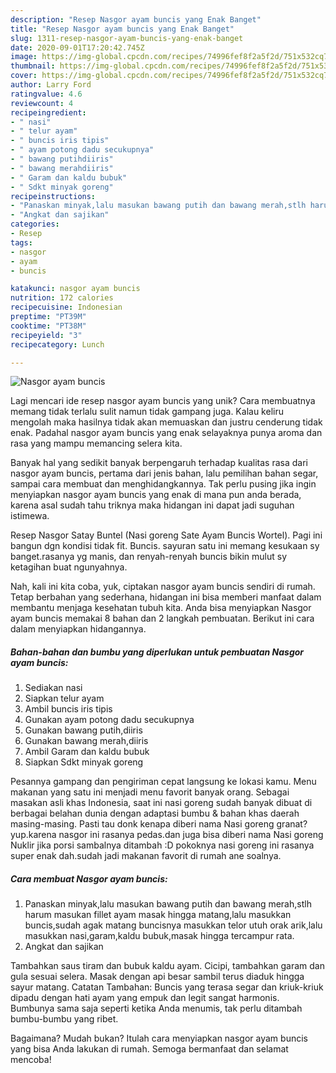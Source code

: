 ```yaml
---
description: "Resep Nasgor ayam buncis yang Enak Banget"
title: "Resep Nasgor ayam buncis yang Enak Banget"
slug: 1311-resep-nasgor-ayam-buncis-yang-enak-banget
date: 2020-09-01T17:20:42.745Z
image: https://img-global.cpcdn.com/recipes/74996fef8f2a5f2d/751x532cq70/nasgor-ayam-buncis-foto-resep-utama.jpg
thumbnail: https://img-global.cpcdn.com/recipes/74996fef8f2a5f2d/751x532cq70/nasgor-ayam-buncis-foto-resep-utama.jpg
cover: https://img-global.cpcdn.com/recipes/74996fef8f2a5f2d/751x532cq70/nasgor-ayam-buncis-foto-resep-utama.jpg
author: Larry Ford
ratingvalue: 4.6
reviewcount: 4
recipeingredient:
- " nasi"
- " telur ayam"
- " buncis iris tipis"
- " ayam potong dadu secukupnya"
- " bawang putihdiiris"
- " bawang merahdiiris"
- " Garam dan kaldu bubuk"
- " Sdkt minyak goreng"
recipeinstructions:
- "Panaskan minyak,lalu masukan bawang putih dan bawang merah,stlh harum masukan fillet ayam masak hingga matang,lalu masukkan buncis,sudah agak matang buncisnya masukkan telor utuh orak arik,lalu masukkan nasi,garam,kaldu bubuk,masak hingga tercampur rata."
- "Angkat dan sajikan"
categories:
- Resep
tags:
- nasgor
- ayam
- buncis

katakunci: nasgor ayam buncis 
nutrition: 172 calories
recipecuisine: Indonesian
preptime: "PT39M"
cooktime: "PT38M"
recipeyield: "3"
recipecategory: Lunch

---
```



![Nasgor ayam buncis](https://img-global.cpcdn.com/recipes/74996fef8f2a5f2d/751x532cq70/nasgor-ayam-buncis-foto-resep-utama.jpg)

Lagi mencari ide resep nasgor ayam buncis yang unik? Cara membuatnya memang tidak terlalu sulit namun tidak gampang juga. Kalau keliru mengolah maka hasilnya tidak akan memuaskan dan justru cenderung tidak enak. Padahal nasgor ayam buncis yang enak selayaknya punya aroma dan rasa yang mampu memancing selera kita.

Banyak hal yang sedikit banyak berpengaruh terhadap kualitas rasa dari nasgor ayam buncis, pertama dari jenis bahan, lalu pemilihan bahan segar, sampai cara membuat dan menghidangkannya. Tak perlu pusing jika ingin menyiapkan nasgor ayam buncis yang enak di mana pun anda berada, karena asal sudah tahu triknya maka hidangan ini dapat jadi suguhan istimewa.

Resep Nasgor Satay Buntel (Nasi goreng Sate Ayam Buncis Wortel). Pagi ini bangun dgn kondisi tidak fit. Buncis. sayuran satu ini memang kesukaan sy banget.rasanya yg manis, dan renyah-renyah buncis bikin mulut sy ketagihan buat ngunyahnya.


Nah, kali ini kita coba, yuk, ciptakan nasgor ayam buncis sendiri di rumah. Tetap berbahan yang sederhana, hidangan ini bisa memberi manfaat dalam membantu menjaga kesehatan tubuh kita. Anda bisa menyiapkan Nasgor ayam buncis memakai 8 bahan dan 2 langkah pembuatan. Berikut ini cara dalam menyiapkan hidangannya.

<!--inarticleads1-->

##### Bahan-bahan dan bumbu yang diperlukan untuk pembuatan Nasgor ayam buncis:

1. Sediakan  nasi
1. Siapkan  telur ayam
1. Ambil  buncis iris tipis
1. Gunakan  ayam potong dadu secukupnya
1. Gunakan  bawang putih,diiris
1. Gunakan  bawang merah,diiris
1. Ambil  Garam dan kaldu bubuk
1. Siapkan  Sdkt minyak goreng


Pesannya gampang dan pengiriman cepat langsung ke lokasi kamu. Menu makanan yang satu ini menjadi menu favorit banyak orang. Sebagai masakan asli khas Indonesia, saat ini nasi goreng sudah banyak dibuat di berbagai belahan dunia dengan adaptasi bumbu &amp; bahan khas daerah masing-masing. Pasti tau donk kenapa diberi nama Nasi goreng granat? yup.karena nasgor ini rasanya pedas.dan juga bisa diberi nama Nasi goreng Nuklir jika porsi sambalnya ditambah :D pokoknya nasi goreng ini rasanya super enak dah.sudah jadi makanan favorit di rumah ane soalnya. 

<!--inarticleads2-->

##### Cara membuat Nasgor ayam buncis:

1. Panaskan minyak,lalu masukan bawang putih dan bawang merah,stlh harum masukan fillet ayam masak hingga matang,lalu masukkan buncis,sudah agak matang buncisnya masukkan telor utuh orak arik,lalu masukkan nasi,garam,kaldu bubuk,masak hingga tercampur rata.
1. Angkat dan sajikan


Tambahkan saus tiram dan bubuk kaldu ayam. Cicipi, tambahkan garam dan gula sesuai selera. Masak dengan api besar sambil terus diaduk hingga sayur matang. Catatan Tambahan: Buncis yang terasa segar dan kriuk-kriuk dipadu dengan hati ayam yang empuk dan legit sangat harmonis. Bumbunya sama saja seperti ketika Anda menumis, tak perlu ditambah bumbu-bumbu yang ribet. 

Bagaimana? Mudah bukan? Itulah cara menyiapkan nasgor ayam buncis yang bisa Anda lakukan di rumah. Semoga bermanfaat dan selamat mencoba!
